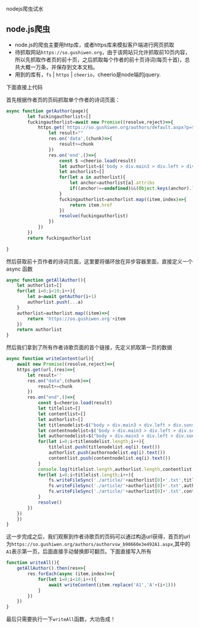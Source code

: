 nodejs爬虫试水

## node.js爬虫
* node.js的爬虫主要用http库，或者https库来模拟客户端进行网页抓取
* 待抓取网站`https://so.gushiwen.org`，由于该网站只允许抓取前10页内容，所以先抓取作者页的前十页，之后抓取每个作者的前十页诗词(每页十首)，总共大概一万条，并保存到文本文档。
* 用到的库有，`fs` | `https` | `cheerio`，cheerio是node端的jquery.

下面直接上代码

首先根据作者页的页码抓取单个作者的诗词页面：   
```javascript
async function getAuthor(page){
        let fuckingauthorlist=[]
        fuckingauthorlist=await new Promise((resolve,reject)=>{
            https.get(`https://so.gushiwen.org/authors/default.aspx?p=${page}&c=`,(res)=>{
                let result=""
                res.on('data',(chunk)=>{
                    result+=chunk
                })
                res.on('end',()=>{
                    const $ =cheerio.load(result)
                    let authorlist=$('body > div.main3 > div.left > div.sonspic > div.cont > p:nth-child(3) > a')
                    let anchorlist=[]
                    for(let a in authorlist){
                        let anchor=authorlist[a].attribs
                        if((anchor!==undefined)&&(Object.keys(anchor).length!==0))anchorlist.push(anchor)
                    }
                    fuckingauthorlist=anchorlist.map((item,index)=>{
                        return item.href
                    })
                    resolve(fuckingauthorlist)
                })
            })
        })
        return fuckingauthorlist
       
}
````

然后获取前十页作者的诗词页面，这里要将循环放在异步容器里面，直接定义一个async 函数
```javascript
async function getAllAuthor(){
    let authorlist=[]
    for(let i=0;i<10;i++){
        let a=await getAuthor(i+1)
        authorlist.push(...a)
    }
    authorlist=authorlist.map((item)=>{
        return 'https://so.gushiwen.org'+item
    })
    return authorlist 
}
```

然后我们拿到了所有作者诗歌页面的首个链接，先定义抓取第一页的数据
```javascript
async function writeContent(url){  
    await new Promise((resolve,reject)=>{
    https.get(url,(res)=>{
        let result=''
        res.on("data",(chunk)=>{
            result+=chunk
        })
        res.on("end",()=>{
            const $=cheerio.load(result)
            let titlelist=[]
            let contentlist=[]
            let authorlist=[]
            let titlenodelist=$("body > div.main3 > div.left > div.sons > div.cont > p:nth-child(2) > a > b")
            let contentnodelist=$('body > div.main3 > div.left > div.sons > div.cont > div.contson')
            let authornodelist=$("body > div.main3 > div.left > div.sons > div.cont > p.source")
            for(let i=0;i<titlenodelist.length;i++){
                titlelist.push(titlenodelist.eq(i).text())
                authorlist.push(authornodelist.eq(i).text())
                contentlist.push(contentnodelist.eq(i).text())
            }
            console.log(titlelist.length,authorlist.length,contentlist.length)
            for(let i=0;i<titlelist.length;i++){
                fs.writeFileSync('./article/'+authorlist[0]+'.txt',titlelist[i]+'\r',{flag:'a'})
                fs.writeFileSync('./article/'+authorlist[0]+'.txt',authorlist[i]+'\r',{flag:'a'})
                fs.writeFileSync('./article/'+authorlist[0]+'.txt',contentlist[i]+'\r\r',{flag:'a'})
            }
            resolve()
        })
    })
    })
}
```

这一步完成之后，我们观察到作者诗歌页的页码可以通过构造url获得，首页的url为`https://so.gushiwen.org/authors/authorvsw_b90660e3e492A1.aspx`,其中的`A1`表示第一页，后面直接手动替换即可翻页。下面直接写入所有
```javascript
function writeAll(){
    getAllAuthor().then(res=>{
        res.forEach(async (item,index)=>{
            for(let i=0;i<10;i++){
                await writeContent(item.replace('A1','A'+(i+1)))
            }
        })
    })
}
```
最后只需要执行一下`writeAll`函数，大功告成！